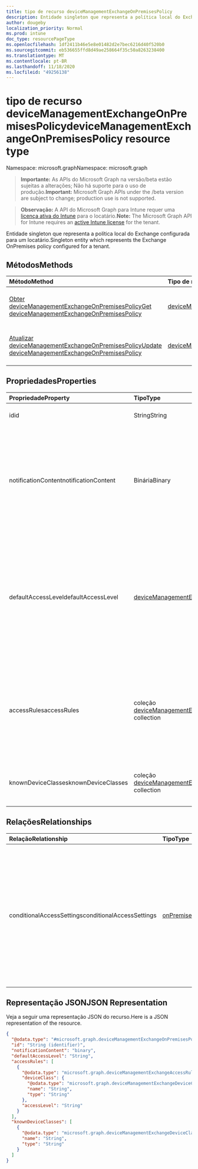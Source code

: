```yaml
---
title: tipo de recurso deviceManagementExchangeOnPremisesPolicy
description: Entidade singleton que representa a política local do Exchange configurada para um locatário.
author: dougeby
localization_priority: Normal
ms.prod: intune
doc_type: resourcePageType
ms.openlocfilehash: 1df2411b46e5e8e01482d2e7bec6216d40f520b0
ms.sourcegitcommit: eb536655ffd8d49ae258664f35c50a8263238400
ms.translationtype: MT
ms.contentlocale: pt-BR
ms.lasthandoff: 11/18/2020
ms.locfileid: "49256138"
---
```

# <a name="devicemanagementexchangeonpremisespolicy-resource-type"></a><span data-ttu-id="06766-103">tipo de recurso deviceManagementExchangeOnPremisesPolicy</span><span class="sxs-lookup"><span data-stu-id="06766-103">deviceManagementExchangeOnPremisesPolicy resource type</span></span>

<span data-ttu-id="06766-104">Namespace: microsoft.graph</span><span class="sxs-lookup"><span data-stu-id="06766-104">Namespace: microsoft.graph</span></span>

> <span data-ttu-id="06766-105">**Importante:** As APIs do Microsoft Graph na versão/beta estão sujeitas a alterações; Não há suporte para o uso de produção.</span><span class="sxs-lookup"><span data-stu-id="06766-105">**Important:** Microsoft Graph APIs under the /beta version are subject to change; production use is not supported.</span></span>

> <span data-ttu-id="06766-106">**Observação:** A API do Microsoft Graph para Intune requer uma [licença ativa do Intune](https://go.microsoft.com/fwlink/?linkid=839381) para o locatário.</span><span class="sxs-lookup"><span data-stu-id="06766-106">**Note:** The Microsoft Graph API for Intune requires an [active Intune license](https://go.microsoft.com/fwlink/?linkid=839381) for the tenant.</span></span>

<span data-ttu-id="06766-107">Entidade singleton que representa a política local do Exchange configurada para um locatário.</span><span class="sxs-lookup"><span data-stu-id="06766-107">Singleton entity which represents the Exchange OnPremises policy configured for a tenant.</span></span>

## <a name="methods"></a><span data-ttu-id="06766-108">Métodos</span><span class="sxs-lookup"><span data-stu-id="06766-108">Methods</span></span>
|<span data-ttu-id="06766-109">Método</span><span class="sxs-lookup"><span data-stu-id="06766-109">Method</span></span>|<span data-ttu-id="06766-110">Tipo de retorno</span><span class="sxs-lookup"><span data-stu-id="06766-110">Return Type</span></span>|<span data-ttu-id="06766-111">Descrição</span><span class="sxs-lookup"><span data-stu-id="06766-111">Description</span></span>|
|:---|:---|:---|
|[<span data-ttu-id="06766-112">Obter deviceManagementExchangeOnPremisesPolicy</span><span class="sxs-lookup"><span data-stu-id="06766-112">Get deviceManagementExchangeOnPremisesPolicy</span></span>](../api/intune-onboarding-devicemanagementexchangeonpremisespolicy-get.md)|[<span data-ttu-id="06766-113">deviceManagementExchangeOnPremisesPolicy</span><span class="sxs-lookup"><span data-stu-id="06766-113">deviceManagementExchangeOnPremisesPolicy</span></span>](../resources/intune-onboarding-devicemanagementexchangeonpremisespolicy.md)|<span data-ttu-id="06766-114">Leia as propriedades e as relações do objeto [deviceManagementExchangeOnPremisesPolicy](../resources/intune-onboarding-devicemanagementexchangeonpremisespolicy.md) .</span><span class="sxs-lookup"><span data-stu-id="06766-114">Read properties and relationships of the [deviceManagementExchangeOnPremisesPolicy](../resources/intune-onboarding-devicemanagementexchangeonpremisespolicy.md) object.</span></span>|
|[<span data-ttu-id="06766-115">Atualizar deviceManagementExchangeOnPremisesPolicy</span><span class="sxs-lookup"><span data-stu-id="06766-115">Update deviceManagementExchangeOnPremisesPolicy</span></span>](../api/intune-onboarding-devicemanagementexchangeonpremisespolicy-update.md)|[<span data-ttu-id="06766-116">deviceManagementExchangeOnPremisesPolicy</span><span class="sxs-lookup"><span data-stu-id="06766-116">deviceManagementExchangeOnPremisesPolicy</span></span>](../resources/intune-onboarding-devicemanagementexchangeonpremisespolicy.md)|<span data-ttu-id="06766-117">Atualiza as propriedades de um objeto [deviceManagementExchangeOnPremisesPolicy](../resources/intune-onboarding-devicemanagementexchangeonpremisespolicy.md) .</span><span class="sxs-lookup"><span data-stu-id="06766-117">Update the properties of a [deviceManagementExchangeOnPremisesPolicy](../resources/intune-onboarding-devicemanagementexchangeonpremisespolicy.md) object.</span></span>|

## <a name="properties"></a><span data-ttu-id="06766-118">Propriedades</span><span class="sxs-lookup"><span data-stu-id="06766-118">Properties</span></span>
|<span data-ttu-id="06766-119">Propriedade</span><span class="sxs-lookup"><span data-stu-id="06766-119">Property</span></span>|<span data-ttu-id="06766-120">Tipo</span><span class="sxs-lookup"><span data-stu-id="06766-120">Type</span></span>|<span data-ttu-id="06766-121">Descrição</span><span class="sxs-lookup"><span data-stu-id="06766-121">Description</span></span>|
|:---|:---|:---|
|<span data-ttu-id="06766-122">id</span><span class="sxs-lookup"><span data-stu-id="06766-122">id</span></span>|<span data-ttu-id="06766-123">String</span><span class="sxs-lookup"><span data-stu-id="06766-123">String</span></span>|<span data-ttu-id="06766-124">Ainda não documentado</span><span class="sxs-lookup"><span data-stu-id="06766-124">Not yet documented</span></span>|
|<span data-ttu-id="06766-125">notificationContent</span><span class="sxs-lookup"><span data-stu-id="06766-125">notificationContent</span></span>|<span data-ttu-id="06766-126">Binária</span><span class="sxs-lookup"><span data-stu-id="06766-126">Binary</span></span>|<span data-ttu-id="06766-127">Texto de notificação que será enviado aos usuários colocados em quarentena por esta política.</span><span class="sxs-lookup"><span data-stu-id="06766-127">Notification text that will be sent to users quarantined by this policy.</span></span> <span data-ttu-id="06766-128">Este é um HTML de matriz de bytes codificado por UTF8.</span><span class="sxs-lookup"><span data-stu-id="06766-128">This is UTF8 encoded byte array HTML.</span></span>|
|<span data-ttu-id="06766-129">defaultAccessLevel</span><span class="sxs-lookup"><span data-stu-id="06766-129">defaultAccessLevel</span></span>|[<span data-ttu-id="06766-130">deviceManagementExchangeAccessLevel</span><span class="sxs-lookup"><span data-stu-id="06766-130">deviceManagementExchangeAccessLevel</span></span>](../resources/intune-onboarding-devicemanagementexchangeaccesslevel.md)|<span data-ttu-id="06766-131">Estado de acesso padrão no Exchange.</span><span class="sxs-lookup"><span data-stu-id="06766-131">Default access state in Exchange.</span></span> <span data-ttu-id="06766-132">Essa regra se aplica globalmente a toda a organização do Exchange.</span><span class="sxs-lookup"><span data-stu-id="06766-132">This rule applies globally to the entire Exchange organization.</span></span> <span data-ttu-id="06766-133">Os valores possíveis são: `none`, `allow`, `block`, `quarantine`.</span><span class="sxs-lookup"><span data-stu-id="06766-133">Possible values are: `none`, `allow`, `block`, `quarantine`.</span></span>|
|<span data-ttu-id="06766-134">accessRules</span><span class="sxs-lookup"><span data-stu-id="06766-134">accessRules</span></span>|<span data-ttu-id="06766-135">coleção [deviceManagementExchangeAccessRule](../resources/intune-onboarding-devicemanagementexchangeaccessrule.md)</span><span class="sxs-lookup"><span data-stu-id="06766-135">[deviceManagementExchangeAccessRule](../resources/intune-onboarding-devicemanagementexchangeaccessrule.md) collection</span></span>|<span data-ttu-id="06766-136">A lista de regras de acesso do dispositivo no Exchange.</span><span class="sxs-lookup"><span data-stu-id="06766-136">The list of device access rules in Exchange.</span></span> <span data-ttu-id="06766-137">As regras de acesso são aplicadas globalmente em toda a organização do Exchange</span><span class="sxs-lookup"><span data-stu-id="06766-137">The access rules apply globally to the entire Exchange organization</span></span>|
|<span data-ttu-id="06766-138">knownDeviceClasses</span><span class="sxs-lookup"><span data-stu-id="06766-138">knownDeviceClasses</span></span>|<span data-ttu-id="06766-139">coleção [deviceManagementExchangeDeviceClass](../resources/intune-onboarding-devicemanagementexchangedeviceclass.md)</span><span class="sxs-lookup"><span data-stu-id="06766-139">[deviceManagementExchangeDeviceClass](../resources/intune-onboarding-devicemanagementexchangedeviceclass.md) collection</span></span>|<span data-ttu-id="06766-140">A lista de classes de dispositivo conhecidas para o Exchange</span><span class="sxs-lookup"><span data-stu-id="06766-140">The list of device classes known to Exchange</span></span>|

## <a name="relationships"></a><span data-ttu-id="06766-141">Relações</span><span class="sxs-lookup"><span data-stu-id="06766-141">Relationships</span></span>
|<span data-ttu-id="06766-142">Relação</span><span class="sxs-lookup"><span data-stu-id="06766-142">Relationship</span></span>|<span data-ttu-id="06766-143">Tipo</span><span class="sxs-lookup"><span data-stu-id="06766-143">Type</span></span>|<span data-ttu-id="06766-144">Descrição</span><span class="sxs-lookup"><span data-stu-id="06766-144">Description</span></span>|
|:---|:---|:---|
|<span data-ttu-id="06766-145">conditionalAccessSettings</span><span class="sxs-lookup"><span data-stu-id="06766-145">conditionalAccessSettings</span></span>|[<span data-ttu-id="06766-146">onPremisesConditionalAccessSettings</span><span class="sxs-lookup"><span data-stu-id="06766-146">onPremisesConditionalAccessSettings</span></span>](../resources/intune-onboarding-onpremisesconditionalaccesssettings.md)|<span data-ttu-id="06766-147">As configurações de acesso condicional do Exchange no local.</span><span class="sxs-lookup"><span data-stu-id="06766-147">The Exchange on premises conditional access settings.</span></span> <span data-ttu-id="06766-148">O acesso condicional no local exigirá que os dispositivos sejam registrados e estejam em conformidade para o acesso ao email</span><span class="sxs-lookup"><span data-stu-id="06766-148">On premises conditional access will require devices to be both enrolled and compliant for mail access</span></span>|

## <a name="json-representation"></a><span data-ttu-id="06766-149">Representação JSON</span><span class="sxs-lookup"><span data-stu-id="06766-149">JSON Representation</span></span>
<span data-ttu-id="06766-150">Veja a seguir uma representação JSON do recurso.</span><span class="sxs-lookup"><span data-stu-id="06766-150">Here is a JSON representation of the resource.</span></span>
<!-- {
  "blockType": "resource",
  "keyProperty": "id",
  "@odata.type": "microsoft.graph.deviceManagementExchangeOnPremisesPolicy"
}
-->
``` json
{
  "@odata.type": "#microsoft.graph.deviceManagementExchangeOnPremisesPolicy",
  "id": "String (identifier)",
  "notificationContent": "binary",
  "defaultAccessLevel": "String",
  "accessRules": [
    {
      "@odata.type": "microsoft.graph.deviceManagementExchangeAccessRule",
      "deviceClass": {
        "@odata.type": "microsoft.graph.deviceManagementExchangeDeviceClass",
        "name": "String",
        "type": "String"
      },
      "accessLevel": "String"
    }
  ],
  "knownDeviceClasses": [
    {
      "@odata.type": "microsoft.graph.deviceManagementExchangeDeviceClass",
      "name": "String",
      "type": "String"
    }
  ]
}
```





